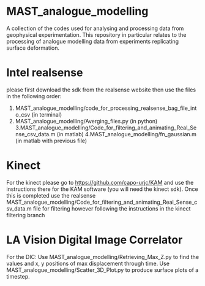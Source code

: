 # MAST_analogue_modelling
A collection of the codes used for analysing and processing data from geophysical experimentation. This repository in particular relates to the processing of analogue modelling data from experiments replicating surface deformation. 
# Intel realsense
please first download the sdk from the realsense website
then use the files in the following order:
1. MAST_analogue_modelling/code_for_processing_realsense_bag_file_into_csv (in terminal)
2. MAST_analogue_modelling/Averging_files.py (in python)
3.MAST_analogue_modelling/Code_for_filtering_and_animating_Real_Sense_csv_data.m (in matlab)
4.MAST_analogue_modelling/fn_gaussian.m (in matlab with previous file)
# Kinect
For the kinect please go to https://github.com/capo-urjc/KAM and use the instructions there for the KAM software (you will need the kinect sdk).
Once this is completed use the realsense MAST_analogue_modelling/Code_for_filtering_and_animating_Real_Sense_csv_data.m file for filtering however following the instructions in the kinect filtering branch
# LA Vision Digital Image Correlator
For the DIC:
Use MAST_analogue_modelling/Retrieving_Max_Z.py to find the values and x, y positions of max displacement through time.
Use MAST_analogue_modelling/Scatter_3D_Plot.py to produce surface plots of a timestep.


